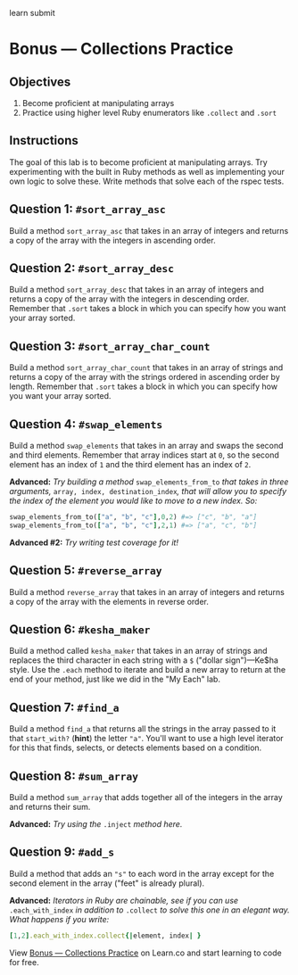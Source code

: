 learn submit
# Bonus — Collections Practice

## Objectives

1. Become proficient at manipulating arrays
2. Practice using higher level Ruby enumerators like `.collect` and `.sort`

## Instructions

The goal of this lab is to become proficient at manipulating arrays.  Try experimenting with the built in Ruby methods as well as implementing your own logic to solve these.  Write methods that solve each of the rspec tests.

## Question 1: `#sort_array_asc`

Build a method `sort_array_asc` that takes in an array of integers and returns a copy of the array with the integers in ascending order.

## Question 2: `#sort_array_desc`

Build a method `sort_array_desc` that takes in an array of integers and returns a copy of the array with the integers in descending order. Remember that `.sort` takes a block in which you can specify how you want your array sorted.

## Question 3: `#sort_array_char_count`

Build a method `sort_array_char_count` that takes in an array of strings and returns a copy of the array with the strings ordered in ascending order by length. Remember that `.sort` takes a block in which you can specify how you want your array sorted.

## Question 4: `#swap_elements`

Build a method `swap_elements` that takes in an array and swaps the second and third elements. Remember that array indices start at `0`, so the second element has an index of `1` and the third element has an index of `2`.

**Advanced:** *Try building a method* `swap_elements_from_to` *that takes in three arguments,* `array, index, destination_index`*, that will allow you to specify the index of the element you would like to move to a new index. So:*

```ruby
swap_elements_from_to(["a", "b", "c"],0,2) #=> ["c", "b", "a"]
swap_elements_from_to(["a", "b", "c"],2,1) #=> ["a", "c", "b"]
```

**Advanced #2:** *Try writing test coverage for it!*

## Question 5: `#reverse_array`

Build a method `reverse_array` that takes in an array of integers and returns a copy of the array with the elements in reverse order.

## Question 6: `#kesha_maker`

Build a method called `kesha_maker` that takes in an array of strings and replaces the third character in each string with a `$` ("dollar sign")—Ke$ha style. Use the `.each` method to iterate and build a new array to return at the end of your method, just like we did in the "My Each" lab.

## Question 7: `#find_a`

Build a method `find_a` that returns all the strings in the array passed to it that `start_with?` (**hint**) the letter `"a"`. You'll want to use a high level iterator for this that finds, selects, or detects elements based on a condition.

## Question 8: `#sum_array`

Build a method `sum_array` that adds together all of the integers in the array and returns their sum.

**Advanced:** *Try using the* `.inject` *method here.*

## Question 9: `#add_s`

Build a method that adds an `"s"` to each word in the array except for the second element in the array ("feet" is already plural).

**Advanced:** *Iterators in Ruby are chainable, see if you can use* `.each_with_index` *in addition to* `.collect` *to solve this one in an elegant way. What happens if you write:*

```ruby
[1,2].each_with_index.collect{|element, index| }
```

<p class='util--hide'>View <a href='https://learn.co/lessons/collections_practice'>Bonus — Collections Practice</a> on Learn.co and start learning to code for free.</p>

